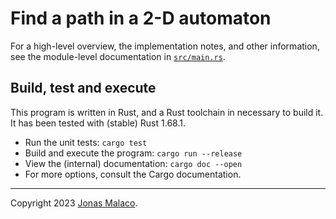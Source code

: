 # Find a path in a 2-D automaton

For a high-level overview, the implementation notes, and other information, see the module-level
documentation in [`src/main.rs`].

[`src/main.rs`]: ./src/main.rs

## Build, test and execute

This program is written in Rust, and a Rust toolchain in necessary to build it. It has been tested
with (stable) Rust 1.68.1.

- Run the unit tests: `cargo test`
- Build and execute the program: `cargo run --release`
- View the (internal) documentation: `cargo doc --open`
- For more options, consult the Cargo documentation.

---

Copyright 2023 [Jonas Malaco].

[Jonas Malaco]: https://github.com/jonasmalacofilho
